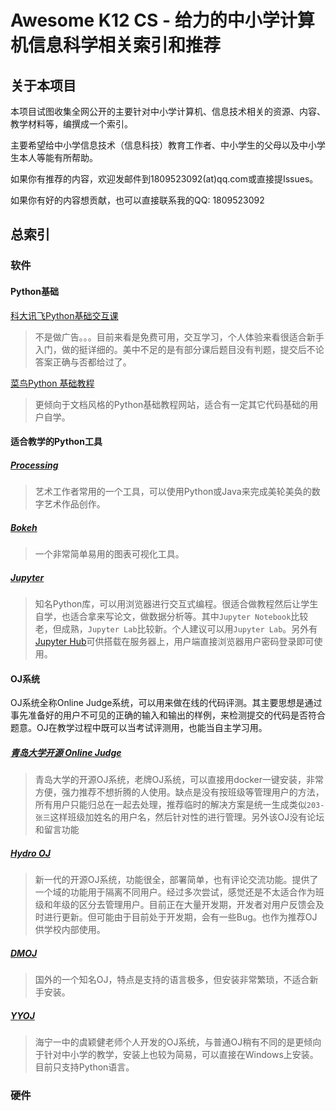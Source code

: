 # Awesome K12 CS - 给力的中小学计算机信息科学相关索引和推荐

## 关于本项目

本项目试图收集全网公开的主要针对中小学计算机、信息技术相关的资源、内容、教学材料等，编撰成一个索引。

主要希望给中小学信息技术（信息科技）教育工作者、中小学生的父母以及中小学生本人等能有所帮助。

如果你有推荐的内容，欢迎发邮件到1809523092(at)qq.com或直接提Issues。

如果你有好的内容想贡献，也可以直接联系我的QQ: 1809523092

## 总索引

### 软件

#### Python基础

[科大讯飞Python基础交互课](https://www.aidaxue.com/activity/mutual?ch=celan)

> 不是做广告。。。目前来看是免费可用，交互学习，个人体验来看很适合新手入门，做的挺详细的。美中不足的是有部分课后题目没有判题，提交后不论答案正确与否都给过了。

[菜鸟Python 基础教程](https://www.runoob.com/python/python-tutorial.html)

> 更倾向于文档风格的Python基础教程网站，适合有一定其它代码基础的用户自学。

#### 适合教学的Python工具

##### [Processing](https://processing.org/)

>  艺术工作者常用的一个工具，可以使用Python或Java来完成美轮美奂的数字艺术作品创作。

##### [Bokeh](https://bokeh.org/)

> 一个非常简单易用的图表可视化工具。

##### [Jupyter](https://jupyter.org/)

> 知名Python库，可以用浏览器进行交互式编程。很适合做教程然后让学生自学，也适合拿来写论文，做数据分析等。其中`Jupyter Notebook`比较老，但成熟，`Jupyter Lab`比较新。个人建议可以用`Jupyter Lab`。另外有[Jupyter Hub](https://jupyter.org/hub)可供搭载在服务器上，用户端直接浏览器用户密码登录即可使用。

#### OJ系统

OJ系统全称Online Judge系统，可以用来做在线的代码评测。其主要思想是通过事先准备好的用户不可见的正确的输入和输出的样例，来检测提交的代码是否符合题意。OJ在教学过程中既可以当考试评测用，也能当自主学习用。

##### <a name="qingdaouoj" href="https://github.com/QingdaoU/OnlineJudge">青岛大学开源 Online Judge</a>

> 青岛大学的开源OJ系统，老牌OJ系统，可以直接用docker一键安装，非常方便，强力推荐不想折腾的人使用。缺点是没有按班级等管理用户的方法，所有用户只能归总在一起去处理，推荐临时的解决方案是统一生成类似`203-张三`这样班级加姓名的用户名，然后针对性的进行管理。另外该OJ没有论坛和留言功能

##### [Hydro OJ](https://github.com/hydro-dev/Hydro)

> 新一代的开源OJ系统，功能很全，部署简单，也有评论交流功能。提供了一个域的功能用于隔离不同用户。经过多次尝试，感觉还是不太适合作为班级和年级的区分去管理用户。目前正在大量开发期，开发者对用户反馈会及时进行更新。但可能由于目前处于开发期，会有一些Bug。也作为推荐OJ供学校内部使用。

##### <a name="DMOJ" href="https://github.com/DMOJ/online-judge">DMOJ</a>

> 国外的一个知名OJ，特点是支持的语言极多，但安装非常繁琐，不适合新手安装。

##### [YYOJ](https://www.bilibili.com/video/BV1x5411E7Pt)

> 海宁一中的虞颖健老师个人开发的OJ系统，与普通OJ稍有不同的是更倾向于针对中小学的教学，安装上也较为简易，可以直接在Windows上安装。目前只支持Python语言。

### 硬件

